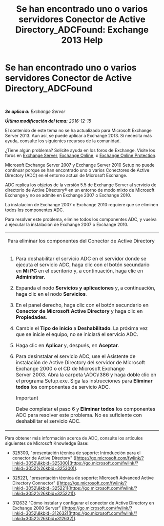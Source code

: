 ﻿---
title: 'Se han encontrado uno o varios servidores Conector de Active Directory_ADCFound: Exchange 2013 Help'
TOCTitle: Se han encontrado uno o varios servidores Conector de Active Directory_ADCFound
ms:assetid: a874f51f-09a2-4a76-9695-d61fb1ee6c1c
ms:mtpsurl: https://technet.microsoft.com/es-es/library/ms.exch.setupreadiness.adcfound(v=EXCHG.150)
ms:contentKeyID: 48268529
ms.date: 05/22/2018
mtps_version: v=EXCHG.150
ms.translationtype: MT
---

# Se han encontrado uno o varios servidores Conector de Active Directory\_ADCFound

 

_**Se aplica a:** Exchange Server_

_**Última modificación del tema:** 2016-12-15_

El contenido de este tema no se ha actualizado para Microsoft Exchange Server 2013. Aun así, se puede aplicar a Exchange 2013. Si necesita más ayuda, consulte los siguientes recursos de la comunidad.

¿Tiene algún problema? Solicite ayuda en los foros de Exchange. Visite los foros en [Exchange Server](https://go.microsoft.com/fwlink/p/?linkid=60612), [Exchange Online](https://go.microsoft.com/fwlink/p/?linkid=267542), o [Exchange Online Protection](https://go.microsoft.com/fwlink/p/?linkid=285351).

Microsoft Exchange Server 2007 y Exchange Server 2010 Setup no puede continuar porque se han encontrado uno o varios Conectores de Active Directory (ADC) en el entorno actual de Microsoft Exchange.

ADC replica los objetos de la versión 5.5 de Exchange Server al servicio de directorio de Active Directory® en un entorno de modo mixto de Microsoft Exchange y no se admite en Exchange 2007 o Exchange 2010.

La instalación de Exchange 2007 o Exchange 2010 requiere que se eliminen todos los componentes ADC.

Para resolver este problema, elimine todos los componentes ADC, y vuelva a ejecutar la instalación de Exchange 2007 o Exchange 2010.


<table>
<colgroup>
<col style="width: 100%" />
</colgroup>
<tbody>
<tr class="odd">
<td><p>Para eliminar los componentes del Conector de Active Directory</p></td>
</tr>
<tr class="even">
<td><ol>
<li><p>Para deshabilitar el servicio ADC en el servidor donde se ejecuta el servicio ADC, haga clic con el botón secundario en <strong>Mi PC</strong> en el escritorio y, a continuación, haga clic en <strong>Administrar</strong>.</p></li>
<li><p>Expanda el nodo <strong>Servicios y aplicaciones</strong> y, a continuación, haga clic en el nodo <strong>Servicios</strong>.</p></li>
<li><p>En el panel derecho, haga clic con el botón secundario en <strong>Conector de Microsoft Active Directory</strong> y haga clic en <strong>Propiedades</strong>.</p></li>
<li><p>Cambie el <strong>Tipo de inicio</strong> a <strong>Deshabilitado</strong>. La próxima vez que se inicie el equipo, no se iniciará el servicio ADC.</p></li>
<li><p>Haga clic en <strong>Aplicar</strong> y, después, en <strong>Aceptar</strong>.</p></li>
<li><p>Para desinstalar el servicio ADC, use el Asistente de instalación de Active Directory del servidor de Microsoft Exchange 2000 o el CD de Microsoft Exchange Server 2003. Abra la carpeta \ADC\I386 y haga doble clic en el programa Setup.exe. Siga las instrucciones para <strong>Eliminar todos</strong> los componentes de servicio ADC.</p>

> [!IMPORTANT]
> Debe completar el paso 6 y <STRONG>Eliminar todos</STRONG> los componentes ADC para resolver este problema. No es suficiente con deshabilitar el servicio ADC.


</li>
</ol></td>
</tr>
</tbody>
</table>


Para obtener más información acerca de ADC, consulte los artículos siguientes de Microsoft Knowledge Base:

  - 325300, "presentación técnica de soporte: Introducción para el conector de Active Directory" ([https://go.microsoft.com/fwlink/?linkid=3052\&kbid=325300](https://go.microsoft.com/fwlink/?linkid=3052%26kbid=325300)).

  - 325221, "presentación técnica de soporte: Microsoft Advanced Active Directory Connector" ([https://go.microsoft.com/fwlink/?linkid=3052\&kbid=325221](https://go.microsoft.com/fwlink/?linkid=3052%26kbid=325221)).

  - 312632 "Cómo instalar y configurar el conector de Active Directory en Exchange 2000 Server" ([https://go.microsoft.com/fwlink/?linkid=3052\&kbid=312632](https://go.microsoft.com/fwlink/?linkid=3052%26kbid=312632)).

